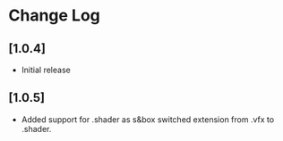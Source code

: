 # Change Log

## [1.0.4]

- Initial release

## [1.0.5]

- Added support for .shader as s&box switched extension from .vfx to .shader.